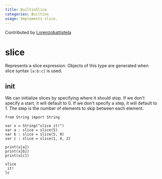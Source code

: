 ```yaml
---
title: BuiltinSlice
categories: Builtins
usage: Implements slice.
---
```


Contributed by [Lorenzobattistela](https://github.com/Lorenzobattistela)

# slice

Represents a slice expression.
Objects of this type are generated when slice syntax `[a:b:c]` is used.

## init

We can initialize slices by specifying where it should stop. If we don't specify a start, it will default to 0. If we don't specify a step, it will default to 1. The step is the number of elements to skip between each element.


```mojo
from String import String

var x = String("slice it!")
var a : slice = slice(5)
var b : slice = slice(5, 9)
var c : slice = slice(1, 4, 2)

print(x[a])
print(x[b])
print(x[c])
```

    slice
     it!
    lc

